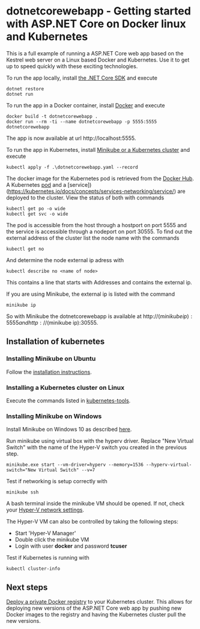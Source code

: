 # dotnetcorewebapp - Getting started with ASP.NET Core on Docker linux and Kubernetes
This is a full example of running a ASP.NET Core web app based on the Kestrel web server on a Linux based Docker and Kubernetes. Use it to get up to speed quickly with these exciting technologies.

To run the app locally, install [the .NET Core SDK](https://www.microsoft.com/net/download/core) and execute
```
dotnet restore
dotnet run
```

To run the app in a Docker container, install [Docker](https://docs.docker.com/engine/installation/#supported-platforms) and execute
```
docker build -t dotnetcorewebapp .
docker run --rm -ti --name dotnetcorewebapp -p 5555:5555 dotnetcorewebapp
```
The app is now available at url http://localhost:5555.  

To run the app in Kubernetes, install [Minikube or a Kubernetes cluster](#installation-of-kubernetes) and execute
```
kubectl apply -f .\dotnetcorewebapp.yaml --record
```
The docker image for the Kubernetes pod is retrieved from the [Docker Hub](https://hub.docker.com/r/structura/dotnetcorewebapp). 
A Kubernetes [pod](https://kubernetes.io/docs/concepts/workloads/pods/pod/) and a [service])(https://kubernetes.io/docs/concepts/services-networking/service/) are deployed to the cluster. View the status of both with commands
```
kubectl get po -o wide
kubectl get svc -o wide
```
The pod is accessible from the host through a hostport on port 5555 and the service is accessible through a nodeport on port 30555. To find out the external address of the cluster list the node name with the commands
```
kubectl get no
```
And determine the node external ip adress with 
```
kubectl describe no <name of node>
```
This contains a line that starts with Addresses and contains the external ip.  

If you are using Minikube, the external ip is listed with the command
```
minikube ip
```
So with Minikube the dotnetcorewebapp is available at http://$(minikube ip):5555 and http://$(minikube ip):30555.

## Installation of kubernetes

### Installing Minikube on Ubuntu
Follow the [installation instructions](https://kubernetes.io/docs/tasks/tools/install-minikube). 

### Installing a Kubernetes cluster on Linux
Execute the commands listed in [kubernetes-tools](https://github.com/alexandervantrijffel/kubernetes-tools). 

### Installing Minikube on Windows
Install Minikube on Windows 10 as described [here](https://blogs.msdn.microsoft.com/wasimbloch/2017/01/23/setting-up-kubernetes-on-windows10-laptop-with-minikube).  

Run minikube using virtual box with the hyperv driver. Replace "New Virtual Switch" with the name of the Hyper-V switch you created in the previous step.
```
minikube.exe start --vm-driver=hyperv --memory=1536 --hyperv-virtual-switch="New Virtual Switch" --v=7
```

Test if networking is setup correctly with 
```
minikube ssh
```

A bash terminal inside the minikube VM should be opened. If not, check your [Hyper-V network settings](https://docs.docker.com/machine/drivers/hyper-v/#2-set-up-a-new-external-network-switch-optional).

The Hyper-V VM can also be controlled by taking the following steps:
- Start 'Hyper-V Manager'
- Double click the minikube VM
- Login with user **docker** and password **tcuser**

Test if Kubernetes is running with
```
kubectl cluster-info
```

## Next steps
[Deploy a private Docker registry](https://github.com/alexandervantrijffel/kubernetes-tools#install-a-private-docker-registry) to your Kubernetes cluster. This allows for deploying new versions of the ASP.NET Core web app by pushing new Docker images to the registry and having the Kubernetes cluster pull the new versions.
